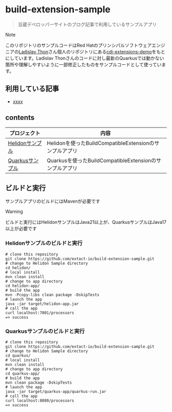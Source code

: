 # build-extension-sample
> 豆蔵デベロッパーサイトのブログ記事で利用しているサンプルアプリ

> [!NOTE]
> このリポジトリのサンプルコードはRed Hatのプリンシパルソフトウェアエンジニアの[Ladislav Thon](https://github.com/Ladicek)さん個人のリポジトリにある[cdi-extensions-demo](https://github.com/Ladicek/cdi-extensions-demo)をもとにしています。Ladislav Thonさんのコードに対し最新のQuarkusでは動かない箇所や理解しやすいように一部修正したものをサンプルコードとして使っています。
> 


## 利用している記事
- [xxxx](https://developer.mamezou-tech.com/blogs/2023/11/26/build-extension-sample/)

## contents 
|プロジェクト|内容|
| ---------- | --- |
| [Helidonサンプル](helidon/) |Helidonを使ったBuildCompatibleExtensionのサンプルアプリ |
| [Quarkusサンプル](quarkus/) |Quarkusを使ったBuildCompatibleExtensionのサンプルアプリ |

## ビルドと実行
サンプルアプリのビルドにはMavenが必要です
> [!WARNING]
> ビルドと実行にはHelidonサンプルはJava21以上が、QuarkusサンプルはJava17以上が必要です

### Helidonサンプルのビルドと実行
``` shell
# clone this repository
git clone https://github.com/extact-io/build-extension-sample.git
# change to Helidon Sample directory
cd helidon/
# local install
mvn clean install
# change to app directory
cd helidon-app/
# build the app
mvn -Pcopy-libs clean package -DskipTests
# launch the app
java -jar target/helidon-app.jar
# call the app
curl localhost:7001/processors
=> success
```
### Quarkusサンプルのビルドと実行
``` shell
# clone this repository
git clone https://github.com/extact-io/build-extension-sample.git
# change to Helidon Sample directory
cd quarkus/
# local install
mvn clean install
# change to app directory
cd quarkus-app/
# build the app
mvn clean package -DskipTests
# launch the app
java -jar target/quarkus-app/quarkus-run.jar
# call the app
curl localhost:8080/processors
=> success
```
